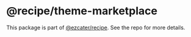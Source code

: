 # @recipe/theme-marketplace

This package is part of [@ezcater/recipe](https://github.com/ezcater/recipe). See the repo for more details.
